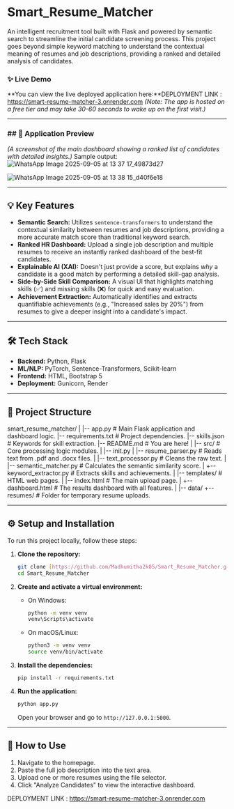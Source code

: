 # Smart_Resume_Matcher

An intelligent recruitment tool built with Flask and powered by semantic search to streamline the initial candidate screening process. This project goes beyond simple keyword matching to understand the contextual meaning of resumes and job descriptions, providing a ranked and detailed analysis of candidates.

### ✨ Live Demo

**You can view the live deployed application here:**DEPLOYMENT LINK : https://smart-resume-matcher-3.onrender.com
*(Note: The app is hosted on a free tier and may take 30-60 seconds to wake up on the first visit.)*

---

### ## 📸 Application Preview


*(A screenshot of the main dashboard showing a ranked list of candidates with detailed insights.)*
Sample output:
![WhatsApp Image 2025-09-05 at 13 37 17_49873d27](https://github.com/user-attachments/assets/802b5676-40af-4013-b504-9dc6fef13f09)

![WhatsApp Image 2025-09-05 at 13 38 15_d40f6e18](https://github.com/user-attachments/assets/fa106abe-0f3a-4c43-a115-f0344613e5ae)



---

## 💡 Key Features

* **Semantic Search:** Utilizes `sentence-transformers` to understand the contextual similarity between resumes and job descriptions, providing a more accurate match score than traditional keyword search.
* **Ranked HR Dashboard:** Upload a single job description and multiple resumes to receive an instantly ranked dashboard of the best-fit candidates.
* **Explainable AI (XAI):** Doesn't just provide a score, but explains *why* a candidate is a good match by performing a detailed skill-gap analysis.
* **Side-by-Side Skill Comparison:** A visual UI that highlights matching skills (✅) and missing skills (❌) for quick and easy evaluation.
* **Achievement Extraction:** Automatically identifies and extracts quantifiable achievements (e.g., "Increased sales by 20%") from resumes to give a deeper insight into a candidate's impact.

---

## 🛠️ Tech Stack

* **Backend:** Python, Flask
* **ML/NLP:** PyTorch, Sentence-Transformers, Scikit-learn
* **Frontend:** HTML, Bootstrap 5
* **Deployment:** Gunicorn, Render

---

## 📂 Project Structure

smart_resume_matcher/
|
|-- app.py                   # Main Flask application and dashboard logic.
|-- requirements.txt         # Project dependencies.
|-- skills.json              # Keywords for skill extraction.
|-- README.md                # You are here!
|
|-- src/                     # Core processing logic modules.
|   |-- init.py
|   |-- resume_parser.py     # Reads text from .pdf and .docx files.
|   |-- text_processor.py    # Cleans the raw text.
|   |-- semantic_matcher.py  # Calculates the semantic similarity score.
|   +-- keyword_extractor.py # Extracts skills and achievements.
|
|-- templates/               # HTML web pages.
|   |-- index.html           # The main upload page.
|   +-- dashboard.html       # The results dashboard with all features.
|
|-- data/
+-- resumes/             # Folder for temporary resume uploads.

---

## ⚙️ Setup and Installation

To run this project locally, follow these steps:

1.  **Clone the repository:**
    ```bash
    git clone [https://github.com/Madhumitha2k05/Smart_Resume_Matcher.git](https://github.com/Madhumitha2k05/Smart_Resume_Matcher.git)
    cd Smart_Resume_Matcher
    ```

2.  **Create and activate a virtual environment:**
    * On Windows:
        ```bash
        python -m venv venv
        venv\Scripts\activate
        ```
    * On macOS/Linux:
        ```bash
        python3 -m venv venv
        source venv/bin/activate
        ```

3.  **Install the dependencies:**
    ```bash
    pip install -r requirements.txt
    ```

4.  **Run the application:**
    ```bash
    python app.py
    ```
    Open your browser and go to `http://127.0.0.1:5000`.

---

## 📖 How to Use

1.  Navigate to the homepage.
2.  Paste the full job description into the text area.
3.  Upload one or more resumes using the file selector.
4.  Click "Analyze Candidates" to view the interactive dashboard.

DEPLOYMENT LINK : https://smart-resume-matcher-3.onrender.com
